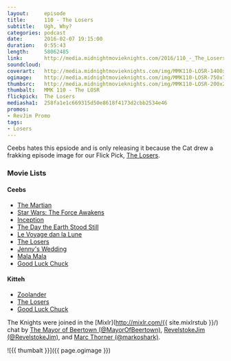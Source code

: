 ```yaml
---
layout:     episode
title:      110 - The Losers
subtitle:   Ugh, Why?
categories: podcast
date:       2016-02-07 19:15:00
duration:   0:55:43
length:     58062485
link:       http://media.midnightmovieknights.com/2016/110_-_The_Losers.m4a
soundcloud: 
coverart:   http://media.midnightmovieknights.com/img/MMK110-LOSR-1400x1400.png
ogimage:    http://media.midnightmovieknights.com/img/MMK110-LOSR-750x750.png
thumbsrc:   http://media.midnightmovieknights.com/img/MMK110-LOSR-200x200.png
thumbalt:   MMK 110 - The LOSR
flickpick:  The Losers
mediasha1:  258fa1e1c669315d50e8618f4173d2cbb2534e46
promos:
- RevJim Promo
tags:
- Losers
---
```

Ceebs hates this epsiode and is only releasing it because the Cat drew a frakking episode image for our Flick Pick, [The Losers](http://www.imdb.com/title/tt0480255/).

### Movie Lists

<div class="row">
	<div class="col-sm-6">
		<h4>Ceebs</h4>
		<ul class="list-unstyled">
			<li><a href="http://www.imdb.com/title/tt3659388/" target="_blank">The Martian</a></li>
			<li><a href="http://www.imdb.com/title/tt2488496/" target="_blank">Star Wars: The Force Awakens</a></li>
			<li><a href="http://www.imdb.com/title/tt1375666/" target="_blank">Inception</a></li>
			<li><a href="http://www.imdb.com/title/tt0043456/" target="_blank">The Day the Earth Stood Still</a></li>
			<li><a href="http://www.imdb.com/title/tt0000417/" target="_blank">Le Voyage dan la Lune</a></li>
			<li><a href="http://www.imdb.com/title/tt0480255/" target="_blank">The Losers</a></li>
			<li><a href="http://www.imdb.com/title/tt3289712/" target="_blank">Jenny's Wedding</a></li>
			<li><a href="http://www.imdb.com/title/tt3314958/" target="_blank">Mala Mala</a></li>
			<li><a href="http://www.imdb.com/title/tt0452625/" target="_blank">Good Luck Chuck</a></li>
		</ul>
	</div>
	<div class="col-sm-6">
		<h4>Kitteh</h4>
		<ul class="list-unstyled">
			<li><a href="http://www.imdb.com/title/tt0196229/" target="_blank">Zoolander</a></li>
			<li><a href="http://www.imdb.com/title/tt0480255/" target="_blank">The Losers</a></li>
			<li><a href="http://www.imdb.com/title/tt0452625/" target="_blank">Good Luck Chuck</a></li>
		</ul>
	</div>
</div>

The Knights were joined in the [Mixlr](http://mixlr.com/{{ site.mixlrstub }}/) chat by [The Mayor of Beertown (@MayorOfBeertown)](https://twitter.com/MayorOfBeertown), [RevelstokeJim (@RevelstokeJim)](https://twitter.com/RevelstokeJim), and [Marc Thorner (@markoshark)](https://twitter.com/markoshark).

![{{ thumbalt }}]({{ page.ogimage }})
